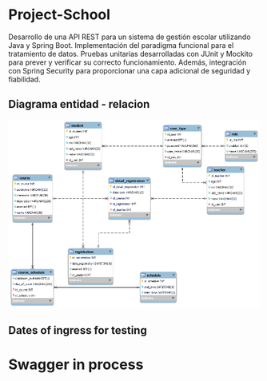 # Project-School
Desarrollo de una API REST para un sistema de gestión escolar utilizando Java y Spring Boot. Implementación del paradigma funcional para el tratamiento de datos. Pruebas unitarias desarrolladas con JUnit y Mockito para prever y verificar su correcto funcionamiento. Además, integración con Spring Security para proporcionar una capa adicional de seguridad y fiabilidad.
## Diagrama entidad - relacion
![Diagrama entidad relacion](src/main/java/com/project/school/img/modelo_entidad_relacion.png)

## Dates of ingress for testing


# Swagger in process



 
